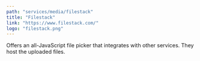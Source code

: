 ```yaml
---
path: "services/media/filestack"
title: "Filestack"
link: "https://www.filestack.com/"
logo: "filestack.png"
---
```


Offers an all-JavaScript file picker that integrates with other services. They host the uploaded files.
